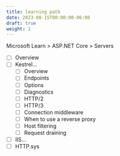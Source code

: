 ```yaml
---
title: learning path
date: 2023-08-15T00:00:00-06:00
draft: true
weight: 1
---
```


Microsoft Learn > ASP.NET Core > Servers
- [ ] Overview
- [ ] Kestrel...
  - [ ] Overview
  - [ ] Endpoints
  - [ ] Options
  - [ ] Diagnostics
  - [ ] HTTP/2
  - [ ] HTTP/3
  - [ ] Connection middleware
  - [ ] When to use a reverse proxy
  - [ ] Host filtering
  - [ ] Request draining
- [ ] IIS...
- [ ] HTTP.sys